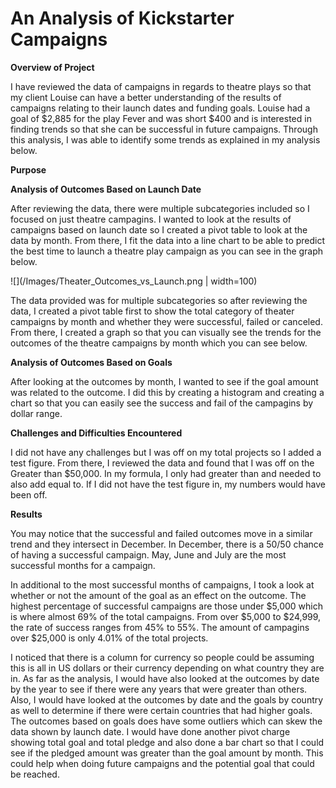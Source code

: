 
# An Analysis of Kickstarter Campaigns
 
**Overview of Project**

I have reviewed the data of campaigns in regards to theatre plays so that my client Louise can have a better understanding of the results of campaigns relating to their launch dates and funding goals.  Louise had a goal of $2,885 for the play Fever and was short $400 and is interested in finding trends so that she can be successful in future campaigns.  Through this analysis, I was able to identify some trends as explained in my analysis below.

**Purpose**

**Analysis of Outcomes Based on Launch Date**

After reviewing the data, there were multiple subcategories included so I focused on just theatre campagins.  I wanted to look at the results of campaigns based on launch date so I created a pivot table to look at the data by month.  From there, I fit the data into a line chart to be able to predict the best time to launch a theatre play campaign as you can see in the graph below.

![](/Images/Theater_Outcomes_vs_Launch.png | width=100)

The data provided was for multiple subcategories so after reviewing the data, I created a pivot table first to show the total category of theater campaigns by month and whether they were successful, failed or canceled.  From there, I created a graph so that you can visually see the trends for the outcomes of the theatre campaigns by month which you can see below.  

**Analysis of Outcomes Based on Goals**

After looking at the outcomes by month, I wanted to see if the goal amount was related to the outcome.  I did this by creating a histogram and creating a chart so that you can easily see the success and fail of the campagins by dollar range.

**Challenges and Difficulties Encountered**

I did not have any challenges but I was off on my total projects so I added a test figure.  From there, I reviewed the data and found that I was off on the Greater than $50,000.  In my formula, I only had greater than and needed to also add equal to.  If I did not have the test figure in, my numbers would have been off.


**Results**

You may notice that the successful and failed outcomes move in a similar trend and they intersect in December.  In December, there is a 50/50 chance of having a successful campaign.  May, June and July are the most successful months for a campaign.

In additional to the most successful months of campaigns, I took a look at whether or not the amount of the goal as an effect on the outcome.  The highest percentage of successful campaigns are those under $5,000 which is where almost 69% of the total campaigns.  From over $5,000 to $24,999, the rate of success ranges from 45% to 55%.  The amount of campagins over $25,000 is only 4.01% of the total projects. 

I noticed that there is a column for currency so people could be assuming this is all in US dollars or their currency depending on what country they are in.  As far as the analysis, I would have also looked at the outcomes by date by the year to see if there were any years that were greater than others.  Also, I would have looked at the outcomes by date and the goals by country as well to determine if there were certain countries that had higher goals.  The outcomes based on goals does have some outliers which can skew the data shown by launch date.  I would have done another pivot charge showing total goal and total pledge and also done a bar chart so that I could see if the pledged amount was greater than the goal amount by month.  This could help when doing future campaigns and the potential goal that could be reached. 


